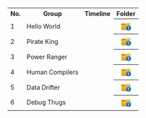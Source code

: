 <table>
  <tr>
    <th>No.</th>
    <th>Group</th>
    <th>Timeline</th>
    <th>Folder</th>
  </tr>
  <tr>
    <td>1</td>
    <td>Hello World</td>
    <td></td>
    <th><a href="submissions/lab1" ><img src="../../project/images/folder.png" width="24px" height="24px"></a></th>
  </tr>
  <tr>
    <td>2</td>
    <td>Pirate King</td>
    <td></td>
    <th><a href="submissions/lab1" ><img src="../../project/images/folder.png" width="24px" height="24px"></a></th>
  </tr>
  
  </tr>
  <tr>
    <td>3</td>
    <td>Power Ranger</td>
    <td></td>
    <th><a href="submissions/lab1" ><img src="../../project/images/folder.png" width="24px" height="24px"></a></th>
 </tr>
  <tr>
    <td>4</td>
    <td>Human Compilers</td>
    <td></td>
    <th><a href="submissions/lab1" ><img src="../../project/images/folder.png" width="24px" height="24px"></a></th>
  </tr>
 <tr>
  <td>5</td>
  <td>Data Drifter</td>
  <td></td>
  <th><a href="lab/submission/submissions/lab1/Data-Drifter" ><img src="../../project/images/folder.png" width="24px" height="24px"></a></th>
</tr>

 
<tr>
    <td>6</td>
    <td>Debug Thugs</td>
    <td></td>
    <th><a href="submissions/lab1" ><img src="../../project/images/folder.png" width="24px" height="24px"></a></th>
  </tr>

  </table>
